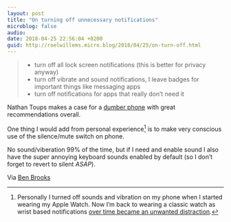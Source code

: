 ```yaml
---
layout: post
title: "On turning off unnecessary notifications"
microblog: false
audio: 
date: 2018-04-25 22:56:04 +0200
guid: http://roelwillems.micro.blog/2018/04/25/on-turn-off.html
---
```

> - turn off all lock screen notifications (this is better for privacy anyway)
> - turn off vibrate and sound notifications, I leave badges for important things like messaging apps
> - turn off notifications for apps that really don’t need it

Nathan Toups makes a case for a [dumber phone](https://nomasters.io/posts/dumber-phone/) with great recommendations overall. 

One thing I would add from personal experience[^1] is to make very conscious use of the silence/mute switch on phone. 

No sound/viberation 99% of the time, but if I need and enable sound I also have the super annoying keyboard sounds enabled by default (so I don’t forget to revert to silent _ASAP_).

Via [Ben Brooks](https://brooksreview.net/2018/04/dumber-phone/)

[^1]:Personally I turned off sounds and vibration on my phone when I started wearing my Apple Watch.  Now I’m back to wearing a classic watch as wrist based notifications [over time became an unwanted distraction](http://roelwillems.com/2018/04/10/the-battery-of.html). 
